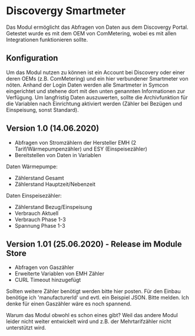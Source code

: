 # Discovergy Smartmeter
Das Modul ermöglicht das Abfragen von Daten aus dem Discovergy Portal. Getestet wurde es mit dem OEM von ComMetering, wobei es mit allen Integrationen funktionieren sollte.

## Konfiguration
Um das Modul nutzen zu können ist ein Account bei Discovery oder einer deren OEMs (z.B. ComMetering) und ein hier verbundener Smartmeter von nöten. Anhand der Login Daten werden alle Smartmeter in Symcon eingerichtet und stehene dort mit den unten genannten Informationen zur Verfügung. 
Um langfristig Daten auszuwerten, sollte die Archivfunktion für die Variablen nach Einrichtung aktiviert werden (Zähler bei Bezügen und Einspeisung, sonst Standard). 

## Version 1.0 (14.06.2020)
* Abfragen von Stromzählern der Hersteller EMH (2 Tarif/Wärmepumpenzähler) und ESY (Einspeisezähler)
* Bereitstellen von Daten in Variablen

Daten Wärmepumpe: 
* Zählerstand Gesamt
* Zählerstand Hauptzeit/Nebenzeit

Daten Einspeisezähler: 
* Zählerstand Bezug/Einspeisung
* Verbrauch Aktuell 
* Verbrauch Phase 1-3
* Spannung Phase 1-3

## Version 1.01 (25.06.2020) - Release im Module Store
* Abfragen von Gaszähler
* Erweiterte Variablen von EMH Zähler
* CURL Timeout hinzugefügt

Sollten weitere Zähler benötigt werden bitte hier posten. Für den Einbau benötige ich 'manufacturerId' und evtl. ein Beispiel JSON. Bitte melden. Ich denke für einen Gaszähler wäre es noch spannend.

Warum das Modul obwohl es schon eines gibt? Weil das andere Modul leider nicht weiter entwickelt wird und z.B. der Mehrtarifzähler nicht unterstützt wird. 
